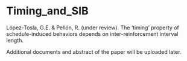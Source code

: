 # Timing_and_SIB
 
 
López-Tosla, G.E. & Pellón, R. (under review). The ‘timing’ property of schedule-induced behaviors depends on inter-reinforcement interval length.


Additional documents and abstract of the paper will be uploaded later. 
